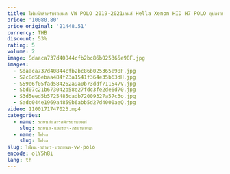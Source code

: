 ```yaml
---
title: ไฟหน้าสำหรับรถยนต์ VW POLO 2019-2021เลนส์ Hella Xenon HID H7 POLO อุปกรณ์เสริมรถยนต์
price: '10080.80'
price_original: '21448.51'
currency: THB
discount: 53%
rating: 5
volume: 2
image: Sdaaca737d40844cfb2bc86b025365e98F.jpg
images:
  - Sdaaca737d40844cfb2bc86b025365e98F.jpg
  - S2c8d56ebaa484f23a1541f364e35b63dH.jpg
  - S59e6f05fad584262a9a0b73ddf711547V.jpg
  - Sbd07c21b673042b58e27fdc3fe2de6d70.jpg
  - S3d5eed5b5725485dadb72009327a57c3o.jpg
  - Sadc044e1969a4859b6abb5d27d4000aeQ.jpg
video: 1100171747023.mp4
categories:
  - name: รถยนต์และรถจักรยานยนต์
    slug: รถยนต-และรถจ-กรยานยนต
  - name: ไฟรถ
    slug: ไฟรถ
slug: ไฟหน-าสำหร-บรถยนต-vw-polo
encode: olY5h8i
lang: th
---
```

  